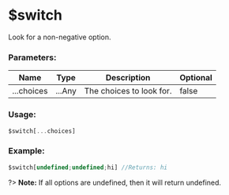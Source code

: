 # $switch
Look for a non-negative option.

### Parameters:
| Name        | Type        | Description                          | Optional |
| ----------- | ----------- | ------------------------------------ | -------- |
| ...choices     | ...Any         | The choices to look for.             | false    |

### Usage:
```js
$switch[...choices]
```

### Example:
```js
$switch[undefined;undefined;hi] //Returns: hi
```

?> **Note:** If all options are undefined, then it will return undefined.

